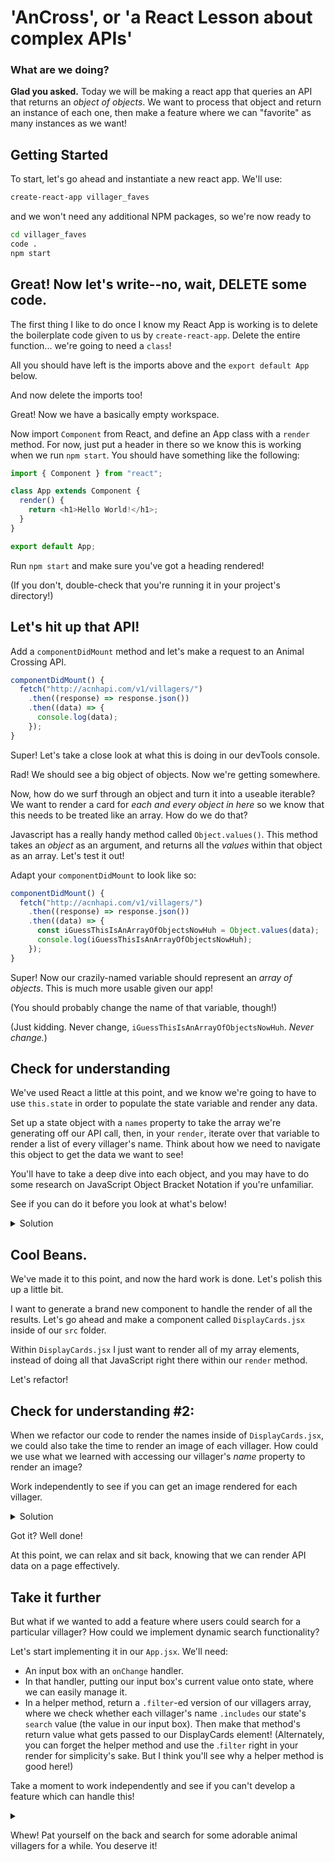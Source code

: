 # 'AnCross', or 'a React Lesson about complex APIs'

### What are we doing?

**Glad you asked.** Today we will be making a react app that queries an API that returns an _object of objects_. We want to process that object and return an instance of each one, then make a feature where we can "favorite" as many instances as we want!

## Getting Started

To start, let's go ahead and instantiate a new react app. We'll use:

```bash
create-react-app villager_faves
```

and we won't need any additional NPM packages, so we're now ready to

```bash
cd villager_faves
code .
npm start
```

## Great! Now let's write--no, wait, DELETE some code.

The first thing I like to do once I know my React App is working is to delete the boilerplate code given to us by `create-react-app`. Delete the entire function... we're going to need a `class`!

All you should have left is the imports above and the `export default App` below.

And now delete the imports too!

Great! Now we have a basically empty workspace.

Now import `Component` from React, and define an App class with a `render` method. For now, just put a header in there so we know this is working when we run `npm start`. You should have something like the following:

```javascript
import { Component } from "react";

class App extends Component {
  render() {
    return <h1>Hello World!</h1>;
  }
}

export default App;
```

Run `npm start` and make sure you've got a heading rendered!

(If you don't, double-check that you're running it in your project's directory!)

## Let's hit up that API!

Add a `componentDidMount` method and let's make a request to an Animal Crossing API.

```js
componentDidMount() {
  fetch("http://acnhapi.com/v1/villagers/")
    .then((response) => response.json())
    .then((data) => {
      console.log(data);
    });
}
```

Super! Let's take a close look at what this is doing in our devTools console.

Rad! We should see a big object of objects. Now we're getting somewhere.

Now, how do we surf through an object and turn it into a useable iterable? We want to render a card for _each and every object in here_ so we know that this needs to be treated like an array. How do we do that?

Javascript has a really handy method called `Object.values()`. This method takes an _object_ as an argument, and returns all the _values_ within that object as an array. Let's test it out!

Adapt your `componentDidMount` to look like so:

```js
componentDidMount() {
  fetch("http://acnhapi.com/v1/villagers/")
    .then((response) => response.json())
    .then((data) => {
      const iGuessThisIsAnArrayOfObjectsNowHuh = Object.values(data);
      console.log(iGuessThisIsAnArrayOfObjectsNowHuh);
    });
}
```

Super! Now our crazily-named variable should represent an _array of objects_. This is much more usable given our app!

(You should probably change the name of that variable, though!)

(Just kidding. Never change, `iGuessThisIsAnArrayOfObjectsNowHuh`. _Never change._)

## Check for understanding

We've used React a little at this point, and we know we're going to have to use `this.state` in order to populate the state variable and render any data.

Set up a state object with a `names` property to take the array we're generating off our API call, then, in your `render`, iterate over that variable to render a list of every villager's name. Think about how we need to navigate this object to get the data we want to see!

You'll have to take a deep dive into each object, and you may have to do some research on JavaScript Object Bracket Notation if you're unfamiliar.

See if you can do it before you look at what's below!

<details>
<summary>Solution</summary>

Make an initial state.

```js
state = {
  villagers: [],
};
```

Put our array of objects in there once when we hit our API.

```js
componentDidMount() {
  fetch("http://acnhapi.com/v1/villagers/")
    .then((response) => response.json())
    .then((data) => {
      this.setState({ villagers: Object.values(data) });
    });
}
```

Render each villagers' name (on the name object, using bracket notation to make sure the dash isn't interpreted as a subtraction symbol.)

```js
return (
  <div>
    {this.state.villagers.map((villager) => (
      <p>{villager.name["name-USen"]}</p>
    ))}
  </div>
);
```

</details>

## Cool Beans.

We've made it to this point, and now the hard work is done. Let's polish this up a little bit.

I want to generate a brand new component to handle the render of all the results. Let's go ahead and make a component called `DisplayCards.jsx` inside of our `src` folder.

Within `DisplayCards.jsx` I just want to render all of my array elements, instead of doing all that JavaScript right there within our `render` method.

Let's refactor!

## Check for understanding #2:

When we refactor our code to render the names inside of `DisplayCards.jsx`, we could also take the time to render an image of each villager. How could we use what we learned with accessing our villager's _name_ property to render an image?

Work independently to see if you can get an image rendered for each villager.

<details>
<summary>Solution</summary>

Rendered in `DisplayCards.jsx`:

```js
<div>
  {this.props.villagers.map((villager, i) => (
    <div key={i}>
      <img alt={villager.name["name-USen"]} src={villager["image_uri"]} />
      <p>{villager.name["name-USen"]}</p>
    </div>
  ))}
</div>
```

</details>

Got it? Well done!

At this point, we can relax and sit back, knowing that we can render API data on a page effectively.

## Take it further

But what if we wanted to add a feature where users could search for a particular villager? How could we implement dynamic search functionality?

Let's start implementing it in our `App.jsx`. We'll need:

- An input box with an `onChange` handler.
- In that handler, putting our input box's current value onto state, where we can easily manage it.
- In a helper method, return a `.filter`-ed version of our villagers array, where we check whether each villager's name `.includes` our state's `search` value (the value in our input box). Then make that method's return value what gets passed to our DisplayCards element! (Alternately, you can forget the helper method and use the .`filter` right in your render for simplicity's sake. But I think you'll see why a helper method is good here!)

Take a moment to work independently and see if you can't develop a feature which can handle this!

<details>
<summary></summary>

```js
dynamicSearch = () => {
  return this.state.villagers.filter((villager) =>
    villager.name["name-USen"]
      .toLowerCase()
      .includes(this.state.search.toLowerCase())
  );
};
```

and within the return...

```js
<div>
  <input type="text" onChange={this.handleChange} />
  <DisplayCards villagers={this.dynamicSearch()} />
</div>
```

</details>

Whew! Pat yourself on the back and search for some adorable animal villagers for a while. You deserve it!
